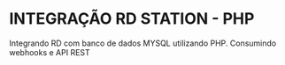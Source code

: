 # INTEGRAÇÃO RD STATION - PHP
Integrando RD com banco de dados MYSQL utilizando PHP. 
Consumindo webhooks e API REST
